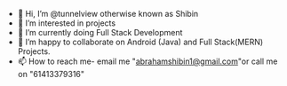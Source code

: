 - 👋 Hi, I’m @tunnelview otherwise known as Shibin
- 👀 I’m interested in projects 
- 🌱 I’m currently doing Full Stack Development
- 💞️ I’m happy to collaborate on Android (Java) and Full Stack(MERN) Projects.
- 📫 How to reach me- email me "abrahamshibin1@gmail.com"or call me on "61413379316"

<!---
tunnelview/tunnelview is a ✨ special ✨ repository because its `README.md` (this file) appears on your GitHub profile.
You can click the Preview link to take a look at your changes.
--->
